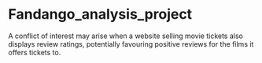 # Fandango_analysis_project
A conflict of interest may arise when a website selling movie tickets also displays review ratings, potentially favouring positive reviews for the films it offers tickets to.
